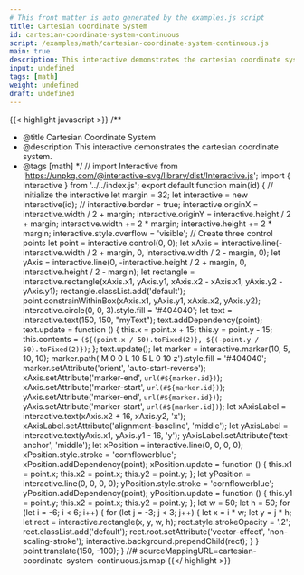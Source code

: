 ```yaml
---
# This front matter is auto generated by the examples.js script
title: Cartesian Coordinate System
id: cartesian-coordinate-system-continuous
script: /examples/math/cartesian-coordinate-system-continuous.js
main: true
description: This interactive demonstrates the cartesian coordinate system.
input: undefined
tags: [math]
weight: undefined
draft: undefined
---
```


{{< highlight javascript >}}
/**
* @title Cartesian Coordinate System
* @description This interactive demonstrates the cartesian coordinate system.
* @tags [math]
*/
// import Interactive from 'https://unpkg.com/@interactive-svg/library/dist/Interactive.js';
import { Interactive } from '../../index.js';
export default function main(id) {
    // Initialize the interactive
    let margin = 32;
    let interactive = new Interactive(id);
    // interactive.border = true;
    interactive.originX = interactive.width / 2 + margin;
    interactive.originY = interactive.height / 2 + margin;
    interactive.width += 2 * margin;
    interactive.height += 2 * margin;
    interactive.style.overflow = 'visible';
    // Create three control points
    let point = interactive.control(0, 0);
    let xAxis = interactive.line(-interactive.width / 2 + margin, 0, interactive.width / 2 - margin, 0);
    let yAxis = interactive.line(0, -interactive.height / 2 + margin, 0, interactive.height / 2 - margin);
    let rectangle = interactive.rectangle(xAxis.x1, yAxis.y1, xAxis.x2 - xAxis.x1, yAxis.y2 - yAxis.y1);
    rectangle.classList.add('default');
    point.constrainWithinBox(xAxis.x1, yAxis.y1, xAxis.x2, yAxis.y2);
    interactive.circle(0, 0, 3).style.fill = '#404040';
    let text = interactive.text(150, 150, "myText");
    text.addDependency(point);
    text.update = function () {
        this.x = point.x + 15;
        this.y = point.y - 15;
        this.contents = `(${(point.x / 50).toFixed(2)}, ${(-point.y / 50).toFixed(2)})`;
    };
    text.update();
    let marker = interactive.marker(10, 5, 10, 10);
    marker.path('M 0 0 L 10 5 L 0 10 z').style.fill = '#404040';
    marker.setAttribute('orient', 'auto-start-reverse');
    xAxis.setAttribute('marker-end', `url(#${marker.id})`);
    xAxis.setAttribute('marker-start', `url(#${marker.id})`);
    yAxis.setAttribute('marker-end', `url(#${marker.id})`);
    yAxis.setAttribute('marker-start', `url(#${marker.id})`);
    let xAxisLabel = interactive.text(xAxis.x2 + 16, xAxis.y2, 'x');
    xAxisLabel.setAttribute('alignment-baseline', 'middle');
    let yAxisLabel = interactive.text(yAxis.x1, yAxis.y1 - 16, 'y');
    yAxisLabel.setAttribute('text-anchor', 'middle');
    let xPosition = interactive.line(0, 0, 0, 0);
    xPosition.style.stroke = 'cornflowerblue';
    xPosition.addDependency(point);
    xPosition.update = function () {
        this.x1 = point.x;
        this.x2 = point.x;
        this.y2 = point.y;
    };
    let yPosition = interactive.line(0, 0, 0, 0);
    yPosition.style.stroke = 'cornflowerblue';
    yPosition.addDependency(point);
    yPosition.update = function () {
        this.y1 = point.y;
        this.x2 = point.x;
        this.y2 = point.y;
    };
    let w = 50;
    let h = 50;
    for (let i = -6; i < 6; i++) {
        for (let j = -3; j < 3; j++) {
            let x = i * w;
            let y = j * h;
            let rect = interactive.rectangle(x, y, w, h);
            rect.style.strokeOpacity = '.2';
            rect.classList.add('default');
            rect.root.setAttribute('vector-effect', 'non-scaling-stroke');
            interactive.background.prependChild(rect);
        }
    }
    point.translate(150, -100);
}
//# sourceMappingURL=cartesian-coordinate-system-continuous.js.map
{{</ highlight >}}

